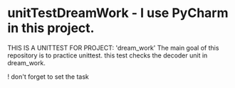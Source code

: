 # unitTestDreamWork - I use PyCharm in this project.

THIS IS A UNITTEST FOR PROJECT: 'dream_work'
The main goal of this repository is to practice unittest.
this test checks the decoder unit in dream_work.

! don't forget to set the task 
